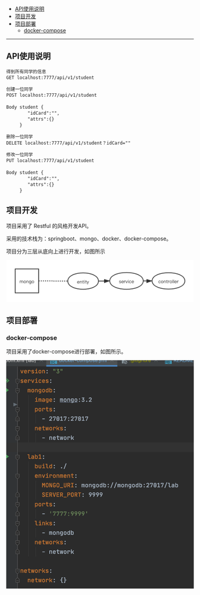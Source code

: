 
- [API使用说明](#api使用说明)
- [项目开发](#项目开发)
- [项目部署](#项目部署)
  - [docker-compose](#docker-compose)

---

## API使用说明
```
得到所有同学的信息
GET localhost:7777/api/v1/student

```

```
创建一位同学
POST localhost:7777/api/v1/student

Body student {
        "idCard":"",
        "attrs":{}
     }

```

```
删除一位同学
DELETE localhost:7777/api/v1/student？idCard=""

```

```
修改一位同学
PUT localhost:7777/api/v1/student

Body student {
        "idCard":"",
        "attrs":{}
     }

```


## 项目开发
项目采用了 Restful 的风格开发API。

采用的技术栈为：springboot、mongo、docker、docker-compose。

项目分为三层从底向上进行开发，如图所示

![](jiagou.png)

## 项目部署

### docker-compose

项目采用了docker-compose进行部署，如图所示。

![](jietu.png)